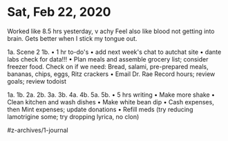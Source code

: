 # Sat, Feb 22, 2020
Worked like 8.5 hrs yesterday, v achy 
Feel also like blood not getting into brain. Gets better when I stick my tongue out.

1a. Scene 2
1b. 
	•	1 hr to-do's
	•	add next week's chat to autchat site
	•	dante labs check for data!!!
	•	Plan meals and assemble grocery list; consider freezer food. Check on if we need: Bread, salami, pre-prepared meals, bananas, chips, eggs, Ritz crackers
	•	Email Dr. Rae
Record hours; review goals; review todoist


1a. 
1b. 
2a. 
2b. 
3a. 
3b.
4a. 
4b. 
5a. 
5b. 
	•	5 hrs writing
	•	Make more shake
	•	Clean kitchen and wash dishes
	•	Make white bean dip
	•	Cash expenses, then Mint expenses; update donations
	•	Refill meds (try reducing lamotrigine some; try dropping lyrica, no clon)

#z-archives/1-journal